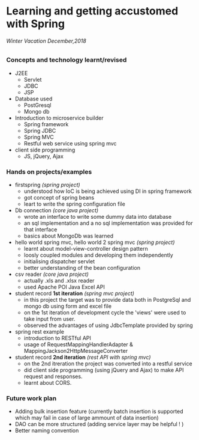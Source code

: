 # Learning and getting accustomed with Spring 
###### Winter Vacation December,2018
### Concepts and technology learnt/revised
  - J2EE
    + Servlet
    + JDBC
    + JSP
  - Database used
    + PostGresql
    + Mongo db
  - Introduction to microservice builder 
    + Spring framework
    + Spring JDBC
    + Spring MVC
    + Restful web service using spring mvc
  - client side programming
    + JS, jQuery, Ajax

### Hands on projects/examples
  + firstspring *(spring project)*
    - understood how IoC is being achieved using DI in spring framework
    - got concept of spring beans
    - leart to write the spring configuration file
  + Db connection *(core java project)*
    - wrote an interface to write some dummy data into database
    - an sql implementation and a no sql implementation was provided for that interface
    - basics about MongoDb was learned
  + hello world spring mvc, hello world 2 spring mvc *(spring project)*
    - learnt about model-view-controller design pattern
    - loosly coupled modules and developing them independently
    - initialising dispatcher servlet
    - better understanding of the bean configuration
  + csv reader *(core java project)*
    - actually .xls and .xlsx reader
    - used Apache POI Java Excel API
  + student record **1st iteration** *(spring mvc project)*
    - in this project the target was to provide data both in PostgreSql and mongo db using form and excel file
    - on the 1st iteration of development cycle the 'views' were used to take input from user.
    - observed the advantages of using JdbcTemplate provided by spring
  + spring rest example
    - introduction to RESTful API
    - usage of RequestMappingHandlerAdapter & MappingJackson2HttpMessageConverter
  + student record **2nd iteration** *(rest API with spring mvc)*
    - on the 2nd itreration the project was converted into a restful service
    - did client side programming (using jQuery and Ajax) to make API request and responses.
    - learnt about CORS.
### Future work plan
   + Adding bulk insertion feature (currently batch insertion is supported which may fail in case of large ammount of data insertion)
   + DAO can be more structured (adding service layer may be helpful ! )
   + Better naming convention
